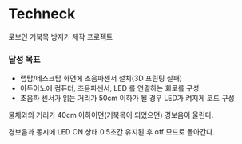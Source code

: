 # Techneck
로보인 거북목 방지기 제작 프로젝트

### 달성 목표
+ 랩탑/데스크탑 화면에 초음파센서 설치(3D 프린팅 실패)
+ 아두이노에 컴퓨터, 초음파센서, LED 를 연결하는 회로를 구성
+ 초음파 센서가 읽는 거리가 50cm 이하가 될 경우 LED가 켜지게 코드 구성


물체와의 거리가 40cm 이하이면(거북목이 되었으면) 경보음이 울린다.

경보음과 동시에 LED ON 상태 0.5초간 유지된 후 off 모드로 돌아간다.
